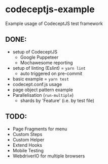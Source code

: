 # codeceptjs-example
Example usage of CodeceptJS test framework


## DONE:
- setup of CodeceptJS
    - Google Puppeteer
    - Mochawesome reporting
- setup of linting (Eslint) = `yarn lint`
    - auto triggered on pre-commit
- basic example = `yarn test`
- codecept.conf.js usage
- page object pattern example
- Parallelisation (`run-multiple`)
    - shards by 'Feature' (i.e. by test file)


## TODO:
- Page Fragments for menu
- Custom Steps
- Custom Helper
- Extend Hooks
- Mobile Testing
- WebdriverIO for multiple browsers
